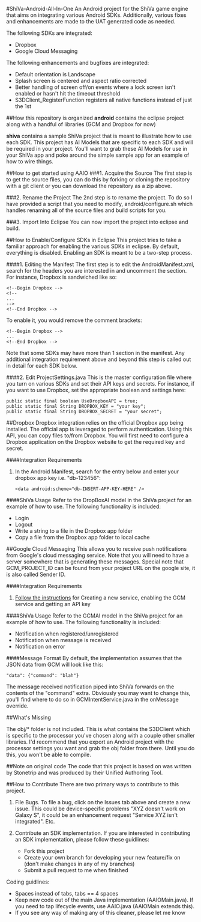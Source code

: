 #ShiVa-Android-All-In-One
An Android project for the ShiVa game engine that aims on integrating various Android SDKs.  Additionally, various fixes and enhancements are made to the UAT generated code as needed.

The following SDKs are integrated:

* Dropbox
* Google Cloud Messaging 

The following enhancements and bugfixes are integrated:

* Default orientation is Landscape
* Splash screen is centered and aspect ratio corrected
* Better handling of screen off/on events where a lock screen isn't enabled or hasn't hit the timeout threshold
* S3DClient_RegisterFunction registers all native functions instead of just the 1st

##How this repository is organized
**android** contains the eclipse project along with a handful of libraries (GCM and Dropbox for now)

**shiva** contains a sample ShiVa project that is meant to illustrate how to use each SDK.  This project has AI Models that are specific to each SDK and will be required in your project.  You'll want to grab these AI Models for use in your ShiVa app and poke around the simple sample app for an example of how to wire things.

##How to get started using AAIO
###1. Acquire the Source
The first step is to get the source files, you can do this by forking or cloning the repository with a git client or you can download the repository as a zip above.

###2. Rename the Project
The 2nd step is to rename the project.  To do so I have provided a script that you need to modify, android/configure.sh which handles renaming all of the source files and build scripts for you.

###3. Import Into Eclipse
You can now import the project into eclipse and build.

##How to Enable/Configure SDKs in Eclipse
This project tries to take a familiar approach for enabling the various SDKs in eclipse.  By default, everything is disabled.  Enabling an SDK is meant to be a two-step process.

####1. Editing the Manifest
The first step is to edit the AndroidManifest.xml, search for the headers you are interested in and uncomment the section.  For instance, Dropbox is sandwiched like so:

    <!--Begin Dropbox -->
    <!--
    ...
    -->
    <!--End Dropbox -->
To enable it, you would remove the comment brackets:

    <!--Begin Dropbox -->
    ...
    <!--End Dropbox -->

Note that some SDKs may have more than 1 section in the manifest.  Any additional integration requirement above and beyond this step is called out in detail for each SDK below.

####2. Edit ProjectSettings.java
This is the master configuration file where you turn on various SDKs and set their API keys and secrets.  For instance, if you want to use Dropbox, set the appropriate boolean and settings here:

    public static final boolean UseDropboxAPI = true;
    public static final String DROPBOX_KEY = "your key";
    public static final String DROPBOX_SECRET = "your secret";

##Dropbox
Dropbox integration relies on the official Dropbox app being installed.  The official app is leveraged to perform authentication.  Using this API, you can copy files to/from Dropbox.  You will first need to configure a Dropbox application on the Dropbox website to get the required key and secret.

####Integration Requirements

1. In the Android Manifest, search for the entry below and enter your dropbox app key i.e. "db-123456":

    `<data android:scheme="db-INSERT-APP-KEY-HERE" />`

####ShiVa Usage
Refer to the DropBoxAI model in the ShiVa project for an example of how to use.  The following functionality is included:

* Login
* Logout
* Write a string to a file in the Dropbox app folder
* Copy a file from the Dropbox app folder to local cache

##Google Cloud Messaging
This allows you to receive push notifications from Google's cloud messaging service.  Note that you will need to have a server somewhere that is generating these messages.  Special note that GCM_PROJECT_ID can be found from your project URL on the google site, it is also called Sender ID.

####Integration Requirements 
1. [Follow the instructions](http://developer.android.com/guide/google/gcm/gs.html) for Creating a new service, enabling the GCM service and getting an API key

####ShiVa Usage
Refer to the GCMAI model in the ShiVa project for an example of how to use.  The following functionality is included:

* Notification when registered/unregistered
* Notification when message is received
* Notification on error

####Message Format
By default, the implementation assumes that the JSON data from GCM will look like this:

`"data": {"command": "blah"}`

The message received notification piped into ShiVa forwards on  the contents of the "command" extra.  Obviously you may want to change this, you'll find where to do so in GCMIntentService.java in the onMessage override.

##What's Missing

The obj/* folder is not included.  This is what contains the S3DClient which is specific to the processor you've chosen along with a couple other smaller libraries.  I'd recommend that you export an Android project with the processor settings you want and grab the obj folder from there.  Until you do this, you won't be able to compile.

##Note on original code
The code that this project is based on was written by Stonetrip and was produced by their Unified Authoring Tool.

##How to Contribute
There are two primary ways to contribute to this project.

1. File Bugs.  To file a bug, click on the Issues tab above and create a new issue.  This could be device-specific problems "XYZ doesn't work on Galaxy S", it could be an enhancement request "Service XYZ isn't integrated".  Etc.

2. Contribute an SDK implementation.  If you are interested in contributing an SDK implementation, please follow these guidlines:
    * Fork this project
    * Create your own branch for developing your new feature/fix on (don't make changes in any of my branches)
    * Submit a pull request to me when finished

Coding guidlines:

* Spaces instead of tabs, tabs == 4 spaces
* Keep new code out of the main Java implementation (AAIOMain.java).  If you need to tap lifecycle events, use AAIO.java (AAIOMain extends this).
* If you see any way of making any of this cleaner, please let me know
